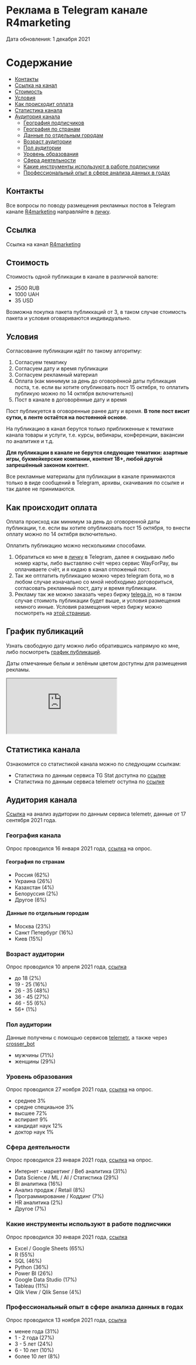 
<script async src="//pagead2.googlesyndication.com/pagead/js/adsbygoogle.js"></script>
<script>
  (adsbygoogle = window.adsbygoogle || []).push({
    google_ad_client: "ca-pub-7009762262305396",
    enable_page_level_ads: true
  });
</script>
  
<!-- Global site tag (gtag.js) - Google Analytics -->
<script async src="https://www.googletagmanager.com/gtag/js?id=UA-114798296-1"></script>
<script>
  window.dataLayer = window.dataLayer || [];
  function gtag(){dataLayer.push(arguments);}
  gtag('js', new Date());
  gtag('config', 'UA-114798296-1');
</script>

<title>Реклама в telegram канале R4marketing</title>

# Реклама в Telegram канале R4marketing

Дата обновления: 1 декабря 2021

# Содержание

* [Контакты](#контакты)
* [Ссылка на канал](#ссылка)
* [Стоимость](#стоимость)
* [Условия](#условия)
* [Как происходит оплата](#как-происходит-оплата)
* [Статистика канала](#статистика-канала)
* [Аудитория канала](#аудитория-канала)
  *  [География подписчиков](#география-канала)
    * [География по странам](#география-по-странам)
    * [Данные по отдельным городам](#данные-по-отдельным-городам)
  * [Возраст аудитории](#возраст-аудитории)
  * [Пол аудитории](#пол-аудитории)
  * [Уровень образования](#уровень-образования)
  * [Сфера деятельности](#сфера-деятельности)
  * [Какие инструменты используют в работе подписчики](#какие-инструменты-используют-в-работе-подписчики)
  * [Профессиональный опыт в сфере анализа данных в годах](#профессиональный-опыт-в-сфере-анализа-данных-в-годах)

## Контакты
Все вопросы по поводу размещения рекламных постов в Telegram канале [R4marketing](https://t.me/R4marketing) направляйте в [личку](https://t.me/AlexeySeleznev).

## Ссылка
Ссылка на канал [R4marketing](https://t.me/R4marketing)

## Стоимость
Стоимость одной публикации в канале в различной валюте:

* 2500 RUB
* 1000 UAH
* 35 USD

Возможна покупка пакета публиккаций от 3, в таком случае стоимость пакета и условия оговариваются индивидуально.

## Условия
Согласование публикации идёт по такому алгоритму: 

1. Согласуем тематику
2. Согласуем дату и время публикации
3. Согласуем рекламный материал
4. Оплата (как минимум за день до оговорённой даты публикация поста, т.е. если вы хотите опубликовать пост 15 октября, то оплатить публикую можно по 14 октября включительно)
5. Пост в канале в договорённые дату и время

Пост публикуется в оговоренные ранее дату и время. **В топе пост висит сутки, в ленте остаётся на постоянной основе**.

На публикацию в канал берутся только приближенные к тематике канала товары и услуги, т.е. курсы, вебинары, конференции, вакансии по аналитике и т.д. 

**Для публикации в канале не берутся следующие тематики: азартные игры, букмейкерские компании, контент 18+, любой другой запрешённый законом контент.**

Все рекламные материалы для публикации в канале принимаются только в виде сообщений в Telegram, архивы, скачивания по ссылке и так далее не принимаются.

## Как происходит оплата

Оплата происход как минимум за день до оговоренной даты публикации, т.е. если вы хотите опубликовать пост 15 октября, то внести оплату можно по 14 октября включительно.

Оплатить публикацию можно несколькими способами.

1. Обратиться ко мне в [личку](https://t.me/R4marketing) в Telegram, далее я скидываю либо номер карты, либо выставляю счёт через сервис WayForPay, вы оплачиваете счёт, и я кидаю в канал отложеный пост.
2. Так же оптлатить публикацию можно через telegram бота, но в любом случае изначально со мной необходимо договориться, согласовать рекламный пост, дату и время публикации.
3. Рекламу так же можно заказать через биржу [telega.in](https://telega.in/channels/R4marketing/card), но в таком случае стоимоть публикации будет выше, и условия размещения немного инные. Условия размещения через биржу можно посмотреть на [этой странице](https://telega.in/channels/R4marketing/card).

## График публикаций

Узнать свободную дату можно либо обратившись напрямую ко мне, либо посмотреть [график публикаций](https://docs.google.com/spreadsheets/d/1k1wDhJJpIW6ULJgtCw8Ctioz_tUvF5Xk6JookaMlHaw/edit#gid=542813862).

Даты отмечанные белым и зелёным цветом доступны для размещения рекламы.

<iframe src="https://docs.google.com/spreadsheets/d/e/2PACX-1vQq0oIDAzmXgT5Ckry4tQEexSJQJPvsA421qpdm7jEJ_uERtxN7o9je2BAXNABVHTgH1FwQDoBPvku8/pubhtml?gid=542813862&amp;single=true&amp;widget=true&amp;headers=false"></iframe>

## Статистика канала
Ознакомится со статистикой канала можно по следующим ссылкам:

* Статистика по данным сервиса TG Stat доступна по [ссылке](https://uk.tgstat.com/channel/@R4marketing)
* Статистика по данным сервиса telemetr оступна по [ссылке](https://telemetr.me/analytics/?name=https://tmtr.me/r4marketing)

## Аудитория канала
[Ссылка](https://telemetr.me/activity_cross/?permalink=cff0539749fa8850f8f0af494f0eda7e) на анализ аудитории по данным сервиса telemetr, данные от 17 сентября 2021 года.

### География канала
Опрос проводился 16 января 2021 года, [ссылка](https://t.me/R4marketing/592) на опрос. 

#### География по странам

* Россия (62%)
* Украина (26%)
* Казахстан (4%)
* Белоруссия (2%)
* Другое (6%)

#### Данные по отдельным городам

* Москва (23%)
* Санкт Петербург (16%)
* Киев (15%)

### Возраст аудитории
Опрос проводился 10 апреля 2021 года, [ссылка](https://t.me/R4marketing/692)

* до 18   (2%)
* 19 - 25 (16%)
* 26 - 35 (48%)
* 36 - 45 (27%)
* 46 - 55 (6%)
* 56+     (1%)

### Пол аудитории
Данные получены с помощью сервисов [telemetr](https://telemetr.me/activity_cross/?permalink=859b904b60b1f63bda6d8fd70d3c2fed), а также через [crosser_bot](https://t.me/crosser_bot)

* мужчины (71%)
* женщины (29%)

### Уровень образования
Опрос проводился 27 ноября 2021 года, [ссылка](https://t.me/R4marketing/897) на опрос.

* среднее 3%
* средне специаьное 3%
* высшее 72%
* аспирант 9%
* кандидат наук 12%
* доктор наук 1%

### Сфера деятельности
Опрос проводился 23 января 2021 года, [ссылка](https://t.me/R4marketing/599) на опрос.

* Интернет - маркетинг / Веб аналитика (31%)
* Data Science / ML / AI / Статистика (29%)
* BI аналитика (16%)
* Анализ продаж / Retail (8%)
* Программирование / Коддинг (7%)
* HR аналитика (2%)
* Другое (7%)

### Какие инструменты используют в работе подписчики
Опрос проводился 30 января 2021 года, [ссылка](https://t.me/R4marketing/606)

* Excel / Google Sheets (65%)
* R (55%)
* SQL (46%)
* Python (36%)
* Power BI (26%)
* Google Data Studio (17%)
* Tableau (11%)
* Qlik View / Qlik Sense (4%)

### Профессиональный опыт в сфере анализа данных в годах
Опрос проводился 13 ноября 2021 года, [ссылка](https://t.me/R4marketing/885)

* менее года (31%)
* 1 - 2 года (27%)
* 3 - 5 лет (24%)
* 6 - 10 лет (10%)
* более 10 лет (8%)


